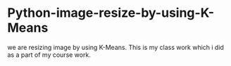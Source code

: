 # Python-image-resize-by-using-K-Means
we are resizing image by using K-Means.
This is my class work which i did as a part of my course work.

